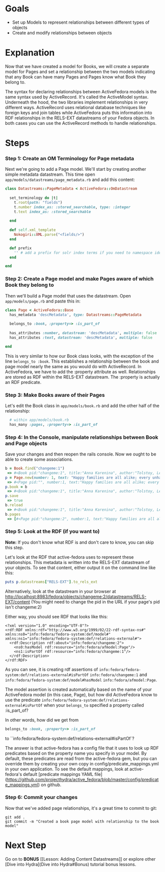 # Goals
* Set up Models to represent relationships between different types of objects
* Create and modify relationships between objects

# Explanation
Now that we have created a model for Books, we will create a separate model for Pages and set a relationship between the two models indicating that any Book can have many Pages and Pages know what Book they belong to.

The syntax for declaring relationships between ActiveFedora models is the same syntax used by ActiveRecord.  It's called the ActiveModel syntax.  Underneath the hood, the two libraries implement relationships in very different ways.  ActiveRecord uses relational database techniques like foreign keys and join tables while ActiveFedora puts this information into RDF relationships in the RELS-EXT datastreams of your Fedora objects. In both cases you can use the ActiveRecord methods to handle relationships.

# Steps

### Step 1: Create an OM Terminology for Page metadata

Next we're going to add a Page model.  We'll start by creating another simple metadata datastream.  This time open ```app/models/datastreams/page_metadata.rb``` and add this content:
```ruby
class Datastreams::PageMetadata < ActiveFedora::OmDatastream
 
  set_terminology do |t|
    t.root(path: "fields")
    t.number index_as: :stored_searchable, type: :integer
    t.text index_as: :stored_searchable
 
  end
 
  def self.xml_template
    Nokogiri::XML.parse("<fields/>")
  end

  def prefix
    '' # add a prefix for solr index terms if you need to namespace identical terms in multiple data streams 
  end

end

```

### Step 2: Create a Page model and make Pages aware of which Book they belong to

Then we'll build a Page model that uses the datastream. Open ```app/models/page.rb``` and paste this in:

```ruby
class Page < ActiveFedora::Base
  has_metadata 'descMetadata', type: Datastreams::PageMetadata
 
  belongs_to :book, :property=> :is_part_of
 
  has_attributes :number, datastream: 'descMetadata', multiple: false
  has_attributes :text, datastream: 'descMetadata', multiple: false

end
```

This is very similar to how our Book class looks, with the exception of the line ```belongs_to :book```.  This establishes a relationship between the book and page model nearly the same as you would do with ActiveRecord.  In ActiveFedora, we have to add the :property attribute as well.  Relationships are stored as RDF within the RELS-EXT datastream.  The :property is actually an RDF predicate. 

### Step 3: Make Books aware of their Pages

Let's edit the Book class in ```app/models/book.rb``` and add the other half of the relationship:

```ruby
  # within app/models/book.rb
  has_many :pages, :property=> :is_part_of
```

### Step 4: In the Console, manipulate relationships between Book and Page objects

Save your changes and then reopen the rails console. Now we ought to be able to create some associations.

```ruby
b = Book.find("changeme:1")
 => #<Book pid:"changeme:1", title:"Anna Karenina", author:"Tolstoy, Leo"> 
p = Page.new(number: 1, text: "Happy families are all alike; every unhappy family is unhappy in its own way.")
 => #<Page pid:"", number:1, text:"Happy families are all alike; every unhappy family is unhappy in its own way."> 
p.book = b
 => #<Book pid:"changeme:1", title:"Anna Karenina", author:"Tolstoy, Leo"> 
p.save
 => true 
b.reload
 => #<Book pid:"changeme:1", title:"Anna Karenina", author:"Tolstoy, Leo"> 
b.pages
 => [#<Page pid:"changeme:2", number:1, text:"Happy families are all alike; every unhappy family is unhappy in its own way.">] 
```

### Step 5: Look at the RDF (if you want to)

**Note:** If you don't know what RDF is and don't care to know, you can skip this step.

Let's look at the RDF that active-fedora uses to represent these relationships.  This metadata is written into the RELS-EXT datastream of your objects.  To see that content, either output it on the command line like this:

```ruby
puts p.datastreams["RELS-EXT"].to_rels_ext
```
Alternatively, look at the datastream in your browser at [http://localhost:8983/fedora/objects/changeme:2/datastreams/RELS-EXT/content](http://localhost:8983/fedora/objects/changeme:2/datastreams/RELS-EXT/content)  (You might need to change the pid in the URL if your page's pid isn't changeme:2)

Either way, you should see RDF that looks like this:

```text
<?xml version="1.0" encoding="UTF-8"?>
<rdf:RDF xmlns:rdf="http://www.w3.org/1999/02/22-rdf-syntax-ns#" xmlns:ns0="info:fedora/fedora-system:def/model#" xmlns:ns1="info:fedora/fedora-system:def/relations-external#">
  <rdf:Description rdf:about="info:fedora/changeme:2">
    <ns0:hasModel rdf:resource="info:fedora/afmodel:Page"/>
    <ns1:isPartOf rdf:resource="info:fedora/changeme:1"/>
  </rdf:Description>
</rdf:RDF>
```

As you can see, it is creating rdf assertions of `info:fedora/fedora-system:def/relations-external#isPartOf` `info:fedora/changeme:1` and `info:fedora/fedora-system:def/model#hasModel` `info:fedora/afmodel:Page`.  

The model assertion is created automatically based on the name of your ActiveFedora model (in this case, Page), but how did ActiveFedora know to use the predicate `info:fedora/fedora-system:def/relations-external#isPartOf` when your `belongs_to` specified a property called :is_part_of?

In other words, how did we get from 

```ruby
belongs_to :book, :property=> :is_part_of
```

to ``info:fedora/fedora-system:def/relations-external#isPartOf`?

The answer is that active-fedora has a config file that it uses to look up RDF predicates based on the property name you specify in your model.  By default, these predicates are read from the active-fedora gem, but you can override them by creating your own copy in config/predicate_mappings.yml in your own application.  To see the default mappings, look at active-fedora's default [predicate mappings YAML file] (https://github.com/projecthydra/active_fedora/blob/master/config/predicate_mappings.yml) on github.

### Step 6: Commit your changes

Now that we've added page relationships, it's a great time to commit to git:

```text
git add .
git commit -m "Created a book page model with relationship to the book model"
```

# Next Step
Go on to **BONUS** [[Lesson: Adding Content Datastreams]] or 
explore other [Dive into Hydra](Dive into Hydra#Bonus) tutorial bonus lessons.